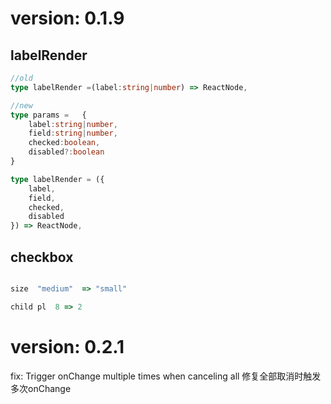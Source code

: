 #  version: 0.1.9

## labelRender 

```typescript
//old 
type labelRender =(label:string|number) => ReactNode,

//new 
type params =   {
    label:string|number,
    field:string|number,
    checked:boolean,
    disabled?:boolean
}

type labelRender = ({
    label,
    field,
    checked,
    disabled
}) => ReactNode,
```

## checkbox 

```javascript

size  "medium"  => "small"

child pl  8 => 2

```

#  version: 0.2.1

fix: Trigger onChange multiple times when canceling all
修复全部取消时触发多次onChange